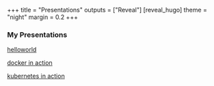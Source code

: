 +++
title = "Presentations"
outputs = ["Reveal"]
[reveal_hugo]
theme = "night"
margin = 0.2
+++

### My Presentations

[helloworld](helloworld)

[docker in action](docker_in_action)

[kubernetes in action](kubernetes_in_action)
